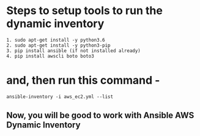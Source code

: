 # Steps to setup tools to run the dynamic inventory
	1. sudo apt-get install -y python3.6
	2. sudo apt-get install -y python3-pip
	3. pip install ansible (if not installed already)
	4. pip install awscli boto boto3
# and, then run this command -
	ansible-inventory -i aws_ec2.yml --list
	
## Now, you will be good to work with Ansible AWS Dynamic Inventory
